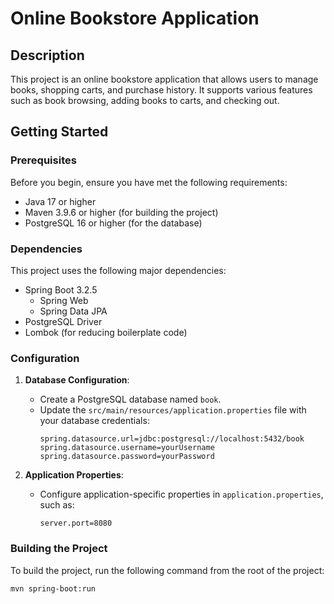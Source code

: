 # Online Bookstore Application

## Description
This project is an online bookstore application that allows users to manage books, shopping carts, and purchase history. It supports various features such as book browsing, adding books to carts, and checking out.

## Getting Started

### Prerequisites
Before you begin, ensure you have met the following requirements:
- Java 17 or higher
- Maven 3.9.6 or higher (for building the project)
- PostgreSQL 16 or higher (for the database)

### Dependencies
This project uses the following major dependencies:
- Spring Boot 3.2.5
  - Spring Web
  - Spring Data JPA
- PostgreSQL Driver
- Lombok (for reducing boilerplate code)

### Configuration
1. **Database Configuration**:
   - Create a PostgreSQL database named `book`.
   - Update the `src/main/resources/application.properties` file with your database credentials:
     ```properties
     spring.datasource.url=jdbc:postgresql://localhost:5432/book
     spring.datasource.username=yourUsername
     spring.datasource.password=yourPassword
     ```

2. **Application Properties**:
   - Configure application-specific properties in `application.properties`, such as:
     ```properties
     server.port=8080
     ```

### Building the Project
To build the project, run the following command from the root of the project:
```bash
mvn spring-boot:run
